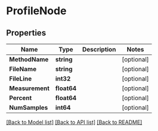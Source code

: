 # ProfileNode

## Properties

Name | Type | Description | Notes
------------ | ------------- | ------------- | -------------
**MethodName** | **string** |  | [optional] 
**FileName** | **string** |  | [optional] 
**FileLine** | **int32** |  | [optional] 
**Measurement** | **float64** |  | [optional] 
**Percent** | **float64** |  | [optional] 
**NumSamples** | **int64** |  | [optional] 

[[Back to Model list]](../README.md#documentation-for-models) [[Back to API list]](../README.md#documentation-for-api-endpoints) [[Back to README]](../README.md)


